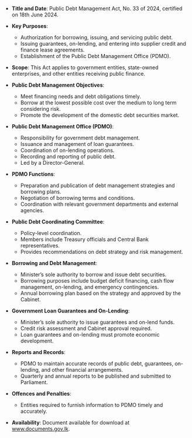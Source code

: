 - **Title and Date**: Public Debt Management Act, No. 33 of 2024, certified on 18th June 2024.
  
- **Key Purposes**: 
  - Authorization for borrowing, issuing, and servicing public debt.
  - Issuing guarantees, on-lending, and entering into supplier credit and finance lease agreements.
  - Establishment of the Public Debt Management Office (PDMO).

- **Scope**: This Act applies to government entities, state-owned enterprises, and other entities receiving public finance.

- **Public Debt Management Objectives**: 
  - Meet financing needs and debt obligations timely.
  - Borrow at the lowest possible cost over the medium to long term considering risk.
  - Promote the development of the domestic debt securities market.

- **Public Debt Management Office (PDMO)**:
  - Responsibility for government debt management.
  - Issuance and management of loan guarantees.
  - Coordination of on-lending operations.
  - Recording and reporting of public debt.
  - Led by a Director-General.

- **PDMO Functions**: 
  - Preparation and publication of debt management strategies and borrowing plans.
  - Negotiation of borrowing terms and conditions.
  - Coordination with relevant government departments and external agencies.

- **Public Debt Coordinating Committee**: 
  - Policy-level coordination.
  - Members include Treasury officials and Central Bank representatives.
  - Provides recommendations on debt strategy and risk management.

- **Borrowing and Debt Management**: 
  - Minister’s sole authority to borrow and issue debt securities.
  - Borrowing purposes include budget deficit financing, cash flow management, on-lending, and emergency contingencies.
  - Annual borrowing plan based on the strategy and approved by the Cabinet.

- **Government Loan Guarantees and On-Lending**: 
  - Minister’s sole authority to issue guarantees and on-lend funds.
  - Credit risk assessment and Cabinet approval required.
  - Loan guarantees and on-lending must promote economic development.

- **Reports and Records**: 
  - PDMO to maintain accurate records of public debt, guarantees, on-lending, and other financial arrangements.
  - Quarterly and annual reports to be published and submitted to Parliament.

- **Offences and Penalties**: 
  - Entities required to furnish information to PDMO timely and accurately. 

- **Availability**: Document available for download at www.documents.gov.lk.